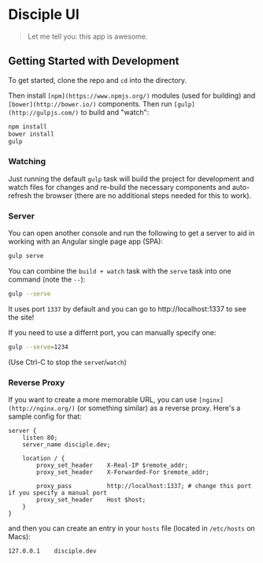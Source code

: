 # Disciple UI

> Let me tell you: this app is awesome.

## Getting Started with Development

To get started, clone the repo and `cd` into the directory.

Then install `[npm](https://www.npmjs.org/)` modules (used for building) and `[bower](http://bower.io/)` components. Then run `[gulp](http://gulpjs.com/)` to build and "watch":

```bash
npm install
bower install
gulp
```

### Watching

Just running the default `gulp` task will build the project for development and watch files for changes and re-build the necessary components and auto-refresh the browser (there are no additional steps needed for this to work).

### Server

You can open another console and run the following to get a server to aid in working with an Angular single page app (SPA):

```bash
gulp serve
```

You can combine the `build + watch` task with the `serve` task into one command (note the `--`):

```bash
gulp --serve
```

It uses port `1337` by default and you can go to http://localhost:1337 to see the site!

If you need to use a differnt port, you can manually specify one:

```bash
gulp --serve=1234
```

(Use Ctrl-C to stop the `serve`r/`watch`)


### Reverse Proxy

If you want to create a more memorable URL, you can use `[nginx](http://nginx.org/)` (or something similar) as a reverse proxy. Here's a sample config for that:

```nginx
server {
    listen 80;
    server_name disciple.dev;

    location / { 
        proxy_set_header    X-Real-IP $remote_addr;
        proxy_set_header    X-Forwarded-For $remote_addr;

        proxy_pass          http://localhost:1337; # change this port if you specify a manual port
        proxy_set_header    Host $host;
    }   
}
```

and then you can create an entry in your `hosts` file (located in `/etc/hosts` on Macs):

```
127.0.0.1    disciple.dev
```